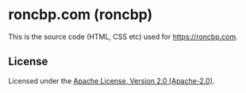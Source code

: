 # roncbp.com (roncbp)

This is the source code (HTML, CSS etc) used for https://roncbp.com.

## License
Licensed under the [Apache License, Version 2.0 (Apache-2.0)](https://www.apache.org/licenses/LICENSE-2.0.html).
